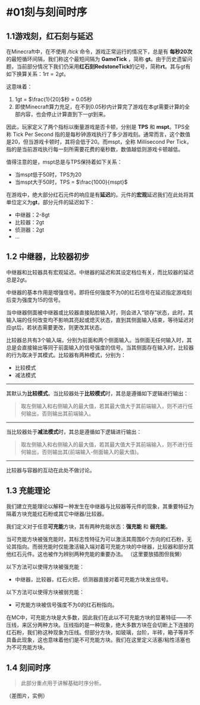 # #01刻与刻间时序

## 1.1游戏刻，红石刻与延迟

在Minecraft中，在不使用 */tick* 命令，游戏正常运行的情况下，总是有 **每秒20次** 的最短循环间隔，我们称这个最短间隔为 **GameTick** ，简称 **gt**。由于历史遗留问题，当前部分情况下我们仍采用**红石刻RedstoneTick**的记号，简称**rt**。其与gt有如下换算关系：$1rt=2gt$。

这意味着：

1. 1gt = $\frac{1}{20}$秒 = $0.05$秒
2. 即使Minecraft算力充足，在不到0.05秒内计算完了游戏在本gt需要计算的全部内容，也会停止计算直到下一gt到来。

因此，玩家定义了两个指标以衡量游戏是否卡顿，分别是 **TPS** 和 **mspt**。TPS全称 Tick Per Second 指的是每秒钟游戏执行了多少游戏刻。通常而言，这个数值是20，但当游戏卡顿时，其将会低于20。而mspt，全称 Millisecond Per Tick，指的是当前游戏执行每一刻所需要花费的毫秒数，数值越低则游戏卡顿越低。

值得注意的是，mspt总是与TPS保持着如下关系：

- 当mspt低于50时，TPS为20
- 当mspt大于50时，TPS = $\frac{1000}{mspt}$

在游戏中，绝大部分红石元件的响应是有**延迟**的。元件的**宏观**延迟我们在此处将其单位定义为**gt**，部分元件的延迟如下：

- 中继器：2-8gt
- 比较器：2gt
- 侦测器：2gt
- ...

## 1.2 中继器，比较器初步

中继器和比较器具有宏观延迟。中继器的延迟和其设定档位有关，而比较器的延迟总是2gt。

中继器的基本作用是增强信号。即将任何强度不为0的红石信号在延迟指定游戏刻后变为强度为15的信号。

当中继器侧面被中继器或比较器直接贴脸输入时，则会进入“锁存”状态，此时，其输入端的任何改变均不影响其亮起或熄灭状态，直到其侧面输入结束，等待延迟对应gt后，若状态需要更改，则更改其状态。

比较器总共有3个输入端，分别为前面和两个侧面输入。当侧面无任何输入时，其总是会直接输出等同于前面输入的信号强度的信号。当其侧面存在输入时，比较器的行为取决于其模式。比较器有两种模式，分别为：

- 比较模式
- 减法模式

---

其默认为**比较模式**。当比较器处于**比较模式**时，其总是遵循如下逻辑进行输出：

> 取左侧输入和右侧输入的最大值，若其最大值大于其前端输入，则不进行任何输出，否则输出其前端输入。

---

当比较器处于**减法模式**时，其总是遵循如下逻辑进行输出：

> 取左侧输入和右侧输入的最大值，若其最大值大于其前端输入，则不进行任何输出，否则输出其(前端输入-侧面输入的最大值)。

---

比较器与容器的互动在此处不做讨论。

## 1.3 充能理论

我们建立充能理论以解释一种发生在中继器与比较器等元件的现象，其重要特征为隔着方块充能红石粉或其它中继器/比较器。

我们定义对于任意**可充能**方块，其有两种充能状态：**强充能** 和 **弱充能**。

当可充能方块被强充能时，其标志性特征为可以激活其周围6个方向的红石粉，无论其指向。而弱充能时仅能激活输入端对着可充能方块的中继器，比较器和部分其他红石元件。这也被作为辨别两种充能的重要办法。
（这里要放插图但我懒）

以下方法可以使得方块被强充能：

- 中继器，比较器，红石火把，侦测器直接对着可充能方块发出信号。

以下方法可以使得方块被弱充能：

- 可充能方块被信号强度不为0的红石粉指向。

在MC中，可充能方块是大多数，因此我们在此以不可充能方块的显著特征——不压线，来区分两种方块。压线指的是一种现象，绝大多数方块在会切断上下连接的红石粉，我们称这种现象为压线。但部分方块，如玻璃，台阶，半砖，箱子等并不具备此现象，这也意味着他们是不可充能方块。我们在这里定义活塞/粘性活塞也为不可充能方块。

## 1.4 刻间时序

> 此部分重点用于讲解基础时序分析。

（差图片，实例）
